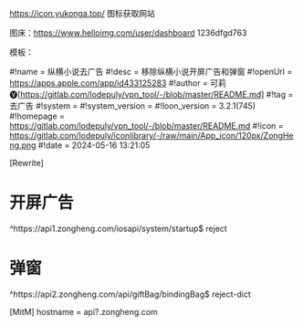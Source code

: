 https://icon.yukonga.top/
图标获取网站

图床：https://www.helloimg.com/user/dashboard
1236dfgd763

模板：


#!name = 纵横小说去广告
#!desc = 移除纵横小说开屏广告和弹窗
#!openUrl = https://apps.apple.com/app/id433125283
#!author = 可莉🅥[https://gitlab.com/lodepuly/vpn_tool/-/blob/master/README.md]
#!tag = 去广告
#!system = 
#!system_version = 
#!loon_version = 3.2.1(745)
#!homepage = https://gitlab.com/lodepuly/vpn_tool/-/blob/master/README.md
#!icon = https://gitlab.com/lodepuly/iconlibrary/-/raw/main/App_icon/120px/ZongHeng.png
#!date = 2024-05-16 13:21:05

[Rewrite]
# 开屏广告
^https:\/\/api1\.zongheng\.com\/iosapi\/system\/startup$ reject
# 弹窗
^https:\/\/api2\.zongheng\.com\/api\/giftBag\/bindingBag$ reject-dict

[MitM]
hostname = api?.zongheng.com
